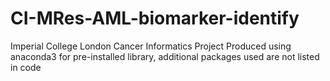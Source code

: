 # CI-MRes-AML-biomarker-identify
Imperial College London Cancer Informatics Project
Produced using anaconda3 for pre-installed library, additional packages used are not listed in code
